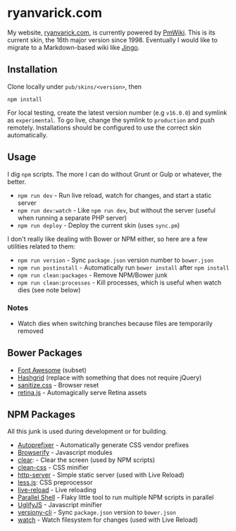 # ryanvarick.com

My website, [ryanvarick.com](https://www.ryanvarick.com), is currently powered by [PmWiki](http://www.pmwiki.org). This is its current skin, the 16th major version since 1998. Eventually I would like to migrate to a Markdown-based wiki like [Jingo](https://github.com/claudioc/jingo).

## Installation

Clone locally under `pub/skins/<version>`, then

    npm install

For local testing, create the latest version number (e.g `v16.0.0`) and symlink as `experimental`. To go live, change the symlink to `production` and push remotely. Installations should be configured to use the correct skin automatically.

## Usage

I dig `npm` scripts. The more I can do without Grunt or Gulp or whatever, the better.

* `npm run dev` - Run live reload, watch for changes, and start a static server
* `npm run dev:watch` - Like `npm run dev`, but without the server (useful when running a separate PHP server)
* `npm run deploy` - Deploy the current skin (uses `sync.pm`)

I don't really like dealing with Bower or NPM either, so here are a few utilities related to them:

* `npm run version` - Sync `package.json` version number to `bower.json`
* `npm run postinstall` - Automatically run `bower install` after `npm install`
* `npm run clean:packages` - Remove NPM/Bower junk
* `npm run clean:processes` - Kill processes, which is useful when watch dies (see note below)

### Notes

* Watch dies when switching branches because files are temporarily removed

## Bower Packages

* [Font Awesome](http://fortawesome.github.io/Font-Awesome/) (subset)
* [Hashgrid](http://hashgrid.com) (replace with something that does not require jQuery)
* [sanitize.css](http://jonathantneal.github.io/sanitize.css/) - Browser reset
* [retina.js](http://imulus.github.io/retinajs/) - Automagically serve Retina assets

## NPM Packages

All this junk is used during development or for building.

* [Autoprefixer](https://github.com/postcss/autoprefixer) - Automatically generate CSS vendor prefixes
* [Browserify](https://github.com/substack/node-browserify) - Javascript modules
* [clear](https://github.com/bahamas10/node-clear): - Clear the screen (used by NPM scripts)
* [clean-css](https://github.com/jakubpawlowicz/clean-css) - CSS minifier
* [http-server](https://github.com/indexzero/http-server) - Simple static server (used with Live Reload)
* [less.js](https://github.com/less/less.js): CSS preprocessor
* [live-reload](https://github.com/Raynos/live-reload) - Live reloading
* [Parallel Shell](https://github.com/keithamus/parallelshell) - Flaky little tool to run multiple NPM scripts in parallel
* [UglifyJS](https://github.com/mishoo/UglifyJS2) - Javascript minifier
* [versiony-cli](https://github.com/radubrehar/versiony-cli) - Sync `package.json` version to `bower.json`
* [watch](https://github.com/mikeal/watch) - Watch filesystem for changes (used with Live Reload)
